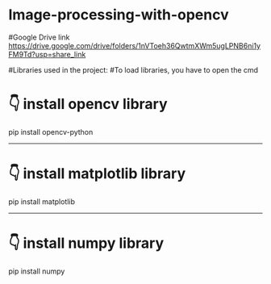 # Image-processing-with-opencv


#Google Drive link
https://drive.google.com/drive/folders/1nVToeh36QwtmXWm5ugLPNB6ni1yFM9Td?usp=share_link

#Libraries used in the project:
 #To load libraries, you have to open the cmd

# 👇 install opencv library
pip install opencv-python

------

# 👇 install matplotlib library
pip install matplotlib

------

# 👇 install numpy library
pip install numpy
